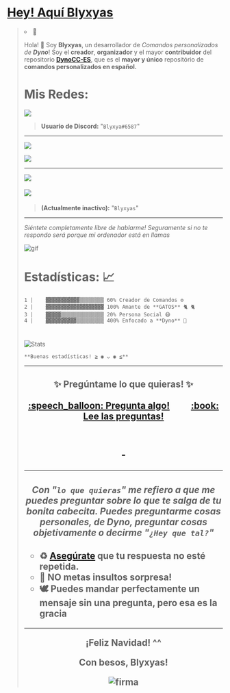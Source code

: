 <u><h1><strong>Hey! Aquí Blyxyas</strong></h1></u>



> <li style="list-style-type: circle;">👋<f


Hola! 👋 Soy **Blyxyas**, un desarrollador de *Comandos personalizados de **Dyno***!
Soy el **creador**, **organizador** y el mayor **contribuidor** del repositorio **[DynoCC-ES](https://github.com/Blyxyas/DynoCC-ES)**, que es el **mayor y único** repositório de  **comandos personalizados en español.**
</i>
<h1><strong>Mis Redes:</strong></h1>

<p><a href="https://discord.gg/MdxCE2R"><img src="https://img.shields.io/badge/discord-%237289DA.svg?&style=for-the-badge&logo=discord&logoColor=white" /></a></p>

> <strong>Usuario de Discord:</strong> "<code>Blyxya#6587</code>"

-------------------

<p><a href="https://github.com/Blyxyas"><img src="https://img.shields.io/badge/Perfíl-%23100000.svg?&style=for-the-badge&logo=github&logoColor=white" /></a></p>

<p><a href="https://github.com/Blyxyas/DynoCC-ES"><img src="https://img.shields.io/badge/DynoCC--ES-%23100000.svg?&style=for-the-badge&logo=github&logoColor=white" /></a></p>

---
<a href="https://github.com/Blyxyas/DynoCC-ES"><img src="https://img.shields.io/badge/Correo-%23D14836.svg?&style=for-the-badge&logo=Gmail&logoColor=white" /></a>


#### <img src="https://img.shields.io/badge/youtube-%23FF0000.svg?&style=for-the-badge&logo=youtube&logoColor=white">

><strong>(Actualmente inactivo):</strong> "<code>Blyxyas</code>"

---

*Siéntete completamente libre de hablarme! Seguramente si no te respondo será porque mi ordenador está en llamas*

![gif](https://media.giphy.com/media/dbtDDSvWErdf2/source.gif)
#
# **Estadísticas: 📈**

```
1 |    ▓▓▓▓▓▓▓▓▓▓▓▒▒▒▒▒▒▒▒ 60% Creador de Comandos ⚙
2 |    ▓▓▓▓▓▓▓▓▓▓▓▓▓▓▓▓▓▓▓ 100% Amante de **GATOS** 🐈 🐈
3 |    ▓▓▓▓▓▒▒▒▒▒▒▒▒▒▒▒▒▒▒ 20% Persona Social 😷
4 |    ▓▓▓▓▓▓▓▓▓▓▒▒▒▒▒▒▒▒▒ 400% Enfocado a **Dyno** 🐲
```
#

![Stats](https://github-readme-stats.vercel.app/api?username=blyxyas&show_icons=true&theme=tokyonight)


```
**Buenas estadísticas! ≧ ◉ ᴗ ◉ ≦**
```
---
<h2 align="center">
✨ Pregúntame lo que quieras! ✨ <br><br>
 <a href="../../issues/new">:speech_balloon: Pregunta algo!</a> &nbsp;&nbsp;&nbsp;&nbsp;&nbsp;&nbsp;&nbsp;&nbsp; <a href="../../issues?q=is%3Aissue+is%3Aclosed+sort%3Aupdated-desc">:book: Lee las preguntas! <h2>
 
 &nbsp;</a>
 
 <hr>
 <h4>
 
*Con "`lo que quieras`" me refiero a que me puedes preguntar sobre lo que te salga de tu bonita cabecita.
Puedes preguntarme cosas personales, de Dyno, preguntar cosas objetivamente o decirme "`¿Hey que tal?`"*<h4>

<ul style="list-style-type: circle;">
<li style="text-align: left;">♻ <strong><a href="../../issues?q=is%3Aissue+is%3Aclosed+sort%3Aupdated-desc">Aseg&uacute;rate</a>&nbsp;</strong>que tu respuesta no est&eacute; <strong>repetida.</strong></li>
<li style="text-align: left;">🎁 <strong>NO</strong> metas <strong>insultos</strong> sorpresa!</li>
<li style="text-align: left;"><strong>🕊️ Puedes</strong> mandar perfectamente un mensaje <strong>sin</strong> una <strong>pregunta</strong>, pero esa es la gracia</li>
</ul>

---
<h0 align=center>
 
 **¡Feliz Navidad! ^^**

 **Con besos, Blyxyas!**


![firma](https://raw.githubusercontent.com/iSomething-Dev/DynoCC-Spanish/main/ignore/assets/firma.png)
